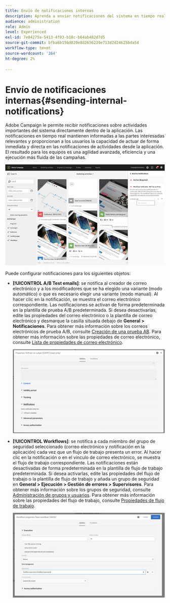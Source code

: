 ```yaml
---
title: Envío de notificaciones internas
description: Aprenda a enviar notificaciones del sistema en tiempo real a los usuarios de Adobe Campaign
audience: administration
role: Admin
level: Experienced
exl-id: 7e04275a-5413-4f03-b18c-b64ab482d7d5
source-git-commit: bfba6b156d020e8d2656239e713d2d24625bda54
workflow-type: tm+mt
source-wordcount: '264'
ht-degree: 2%

---
```


# Envío de notificaciones internas{#sending-internal-notifications}

Adobe Campaign le permite recibir notificaciones sobre actividades importantes del sistema directamente dentro de la aplicación. Las notificaciones en tiempo real mantienen informadas a las partes interesadas relevantes y proporcionan a los usuarios la capacidad de actuar de forma inmediata y directa en las notificaciones de actividades desde la aplicación. El resultado para los equipos es una agilidad avanzada, eficiencia y una ejecución más fluida de las campañas.

![](assets/pulse_3.png)

Puede configurar notificaciones para los siguientes objetos:

* **[!UICONTROL A/B Test emails]**: se notifica al creador de correo electrónico y a los modificadores que se ha elegido una variante (modo automático) o que es necesario elegir una variante (modo manual). Al hacer clic en la notificación, se muestra el correo electrónico correspondiente. Las notificaciones se activan de forma predeterminada en la plantilla de prueba A/B predeterminada. Si desea desactivarlas, edite las propiedades del correo electrónico o la plantilla de correo electrónico y desmarque la casilla situada debajo de **General > Notificaciones**. Para obtener más información sobre los correos electrónicos de prueba A/B, consulte [Creación de una prueba AB](../../channels/using/designing-an-a-b-test-email.md). Para obtener más información sobre las propiedades de correo electrónico, consulte [Lista de propiedades de correo electrónico](../../administration/using/configuring-email-channel.md#list-of-email-properties).

   ![](assets/pulse_2.png)

* **[!UICONTROL Workflows]**: se notifica a cada miembro del grupo de seguridad seleccionado (correo electrónico y notificación en la aplicación) cada vez que un flujo de trabajo presenta un error. Al hacer clic en la notificación o en el vínculo de correo electrónico, se muestra el flujo de trabajo correspondiente. Las notificaciones están desactivadas de forma predeterminada en la plantilla de flujo de trabajo predeterminada. Si desea activarlas, edite las propiedades del flujo de trabajo o la plantilla de flujo de trabajo y añada un grupo de seguridad en **General > Ejecución > Gestión de errores > Supervisores**. Para obtener más información sobre los grupos de seguridad, consulte [Administración de grupos y usuarios](../../administration/using/managing-groups-and-users.md). Para obtener más información sobre las propiedades del flujo de trabajo, consulte [Propiedades de flujo de trabajo](../../automating/using/managing-execution-options.md).

   ![](assets/pulse_1.png)
